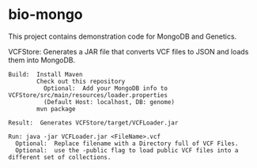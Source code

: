bio-mongo
=========

This project contains demonstration code for MongoDB and Genetics.  

  VCFStore:  Generates a JAR file that converts VCF files to JSON and loads them into MongoDB.
  
    Build:  Install Maven
            Check out this repository
              Optional:  Add your MongoDB info to VCFStore/src/main/resources/loader.properties
              (Default Host: localhost, DB: genome)
            mvn package
    
    Result:  Generates VCFStore/target/VCFLoader.jar
    
    Run: java -jar VCFLoader.jar <FileName>.vcf
      Optional:  Replace filename with a Directory full of VCF Files.
      Optional:  use the -public flag to load public VCF files into a different set of collections.
